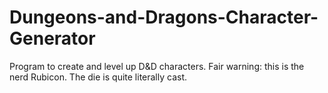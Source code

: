 Dungeons-and-Dragons-Character-Generator
========================================

Program to create and level up D&amp;D characters.  Fair warning: this is the nerd Rubicon.  The die is quite literally cast.  
